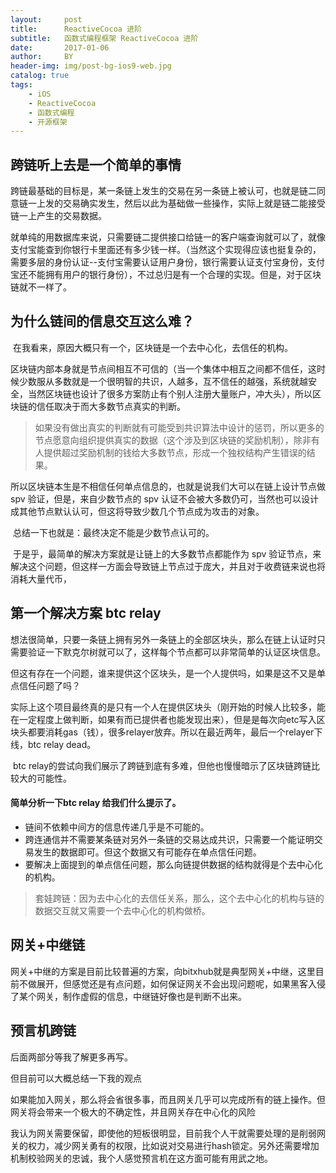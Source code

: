 ```yaml
---
layout:     post
title:      ReactiveCocoa 进阶
subtitle:   函数式编程框架 ReactiveCocoa 进阶
date:       2017-01-06
author:     BY
header-img: img/post-bg-ios9-web.jpg
catalog: true
tags:
    - iOS
    - ReactiveCocoa
    - 函数式编程
    - 开源框架
---
```


## 跨链听上去是一个简单的事情

​		跨链最基础的目标是，某一条链上发生的交易在另一条链上被认可，也就是链二同意链一上发的交易确实发生，然后以此为基础做一些操作，实际上就是链二能接受链一上产生的交易数据。

​		就单纯的用数据库来说，只需要链二提供接口给链一的客户端查询就可以了，就像支付宝能查到你银行卡里面还有多少钱一样。（当然这个实现得应该也挺复杂的，需要多层的身份认证--支付宝需要认证用户身份，银行需要认证支付宝身份，支付宝还不能拥有用户的银行身份），不过总归是有一个合理的实现。但是，对于区块链就不一样了。

## 为什么链间的信息交互这么难？

​		在我看来，原因大概只有一个，区块链是一个去中心化，去信任的机构。

​		区块链内部本身就是节点间相互不可信的（当一个集体中相互之间都不信任，这时候少数服从多数就是一个很明智的共识，人越多，互不信任的越强，系统就越安全，当然区块链也设计了很多方案防止有个别人注册大量账户，冲大头），所以区块链的信任取决于而大多数节点真实的判断。

> 如果没有做出真实的判断就有可能受到共识算法中设计的惩罚，所以更多的节点愿意向组织提供真实的数据（这个涉及到区块链的奖励机制），除非有人提供超过奖励机制的钱给大多数节点，形成一个独权结构产生错误的结果。

​		所以区块链本生是不相信任何单点信息的，也就是说我们大可以在链上设计节点做 spv 验证，但是，来自少数节点的 spv 认证不会被大多数仍可，当然也可以设计成其他节点默认认可，但这将导致少数几个节点成为攻击的对象。

​		总结一下也就是：最终决定不能是少数节点认可的。

​		于是乎，最简单的解决方案就是让链上的大多数节点都能作为 spv 验证节点，来解决这个问题，但这样一方面会导致链上节点过于庞大，并且对于收费链来说也将消耗大量代币，

## 第一个解决方案 btc relay

​		想法很简单，只要一条链上拥有另外一条链上的全部区块头，那么在链上认证时只需要验证一下默克尔树就可以了，这样每个节点都可以非常简单的认证区块信息。

​		但这有存在一个问题，谁来提供这个区块头，是一个人提供吗，如果是这不又是单点信任问题了吗？

​		实际上这个项目最终真的是只有一个人在提供区块头（刚开始的时候人比较多，能在一定程度上做判断，如果有而已提供者也能发现出来），但是是每次向etc写入区块头都要消耗gas（钱），很多relayer放弃。所以在最近两年，最后一个relayer下线，btc relay dead。

​		btc relay的尝试向我们展示了跨链到底有多难，但他也慢慢暗示了区块链跨链比较大的可能性。

#### 简单分析一下btc relay 给我们什么提示了。

- 链间不依赖中间方的信息传递几乎是不可能的。
- 跨连通信并不需要某条链对另外一条链的交易达成共识，只需要一个能证明交易发生的数据即可。但这个数据又有可能存在单点信任问题。
- 要解决上面提到的单点信任问题，那么向链提供数据的结构就得是个去中心化的机构。

> 套娃跨链：因为去中心化的去信任关系，那么，这个去中心化的机构与链的数据交互就又需要一个去中心化的机构做桥。



## 网关+中继链

网关+中继的方案是目前比较普遍的方案，向bitxhub就是典型网关+中继，这里目前不做展开，但感觉还是有点问题，如何保证网关不会出现问题呢，如果黑客入侵了某个网关，制作虚假的信息，中继链好像也是判断不出来。



## 预言机跨链



后面两部分等我了解更多再写。

但目前可以大概总结一下我的观点

如果能加入网关，那么将会省很多事，而且网关几乎可以完成所有的链上操作。但网关将会带来一个极大的不确定性，并且网关存在中心化的风险

我认为网关需要保留，即使他的短板很明显，目前我个人干就需要处理的是削弱网关的权力，减少网关勇有的权限，比如说对交易进行hash锁定。另外还需要增加机制校验网关的忠诚，我个人感觉预言机在这方面可能有用武之地。

